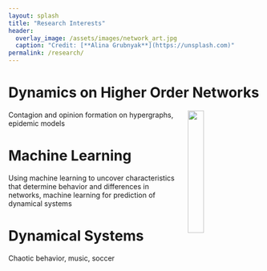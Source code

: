 ```yaml
---
layout: splash
title: "Research Interests"
header:
  overlay_image: /assets/images/network_art.jpg
  caption: "Credit: [**Alina Grubnyak**](https://unsplash.com)"
permalink: /research/
---
```


# Dynamics on Higher Order Networks

<img src="{{ site.url }}/assets/images/internet-map-FB.jpg" width="25%" hspace="20" align="right">

Contagion and opinion formation on hypergraphs, epidemic models

# Machine Learning

Using machine learning to uncover characteristics that determine behavior and differences in networks, machine learning for prediction of dynamical systems

# Dynamical Systems

Chaotic behavior, music, soccer
